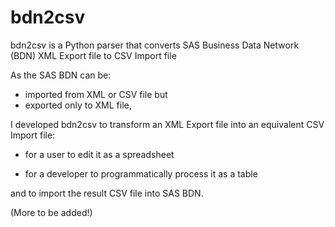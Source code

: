 # bdn2csv

bdn2csv is a Python parser that converts SAS Business Data Network (BDN) XML Export file to CSV Import file

As the SAS BDN can be:
* imported from XML or CSV file but
* exported only to XML file,

I developed bdn2csv to transform an XML Export file into an equivalent CSV Import file:

* for a user to edit it as a spreadsheet

* for a developer to programmatically process it as a table

and to import the result CSV file into SAS BDN.

(More to be added!)
